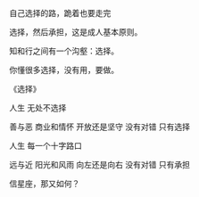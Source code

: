 自己选择的路，跪着也要走完

选择，然后承担，这是成人基本原则。

知和行之间有一个沟壑：选择。



你懂很多选择，没有用，要做。



《选择》

人生
无处不选择

善与恶
商业和情怀
开放还是坚守
没有对错
只有选择

人生
每一个十字路口

远与近
阳光和风雨
向左还是向右
没有对错
只有承担


信星座，那又如何？